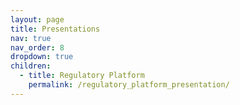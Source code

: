 ```yaml
---
layout: page
title: Presentations
nav: true
nav_order: 8
dropdown: true
children:
  - title: Regulatory Platform
    permalink: /regulatory_platform_presentation/
---
```


